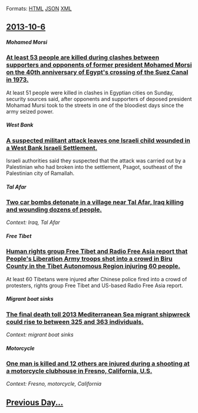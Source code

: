 
Formats: [HTML](2013/10/6/index.html)  [JSON](2013/10/6/index.json)  [XML](2013/10/6/index.xml)  

## [2013-10-6](/news/2013/10/6/index.md)

##### Mohamed Morsi
### [At least 53 people are killed during clashes between supporters and opponents of former president Mohamed Morsi on the 40th anniversary of Egypt's crossing of the Suez Canal in 1973. ](/news/2013/10/6/at-least-53-people-are-killed-during-clashes-between-supporters-and-opponents-of-former-president-mohamed-morsi-on-the-40th-anniversary-of-e.md)
At least 51 people were killed in clashes in Egyptian cities on Sunday, security sources said, after opponents and supporters of deposed president Mohamad Mursi took to the streets in one of the bloodiest days since the army seized power.

##### West Bank
### [A suspected militant attack leaves one Israeli child wounded in a West Bank Israeli Settlement. ](/news/2013/10/6/a-suspected-militant-attack-leaves-one-israeli-child-wounded-in-a-west-bank-israeli-settlement.md)
Israeli authorities said they suspected that the attack was carried out by a Palestinian who had broken into the settlement, Psagot, southeast of the Palestinian city of Ramallah.

##### Tal Afar
### [Two car bombs detonate in a village near Tal Afar, Iraq killing and wounding dozens of people. ](/news/2013/10/6/two-car-bombs-detonate-in-a-village-near-tal-afar-iraq-killing-and-wounding-dozens-of-people.md)
_Context: Iraq, Tal Afar_

##### Free Tibet
### [Human rights group Free Tibet and Radio Free Asia report that People's Liberation Army troops shot into a crowd in Biru County in the Tibet Autonomous Region injuring 60 people. ](/news/2013/10/6/human-rights-group-free-tibet-and-radio-free-asia-report-that-people-s-liberation-army-troops-shot-into-a-crowd-in-biru-county-in-the-tibet.md)
At least 60 Tibetans were injured after Chinese police fired into a crowd of protesters, rights group Free Tibet and US-based Radio Free Asia report.

##### Migrant boat sinks
### [The final death toll 2013 Mediterranean Sea migrant shipwreck could rise to between 325 and 363 individuals. ](/news/2013/10/6/the-final-death-toll-2013-mediterranean-sea-migrant-shipwreck-could-rise-to-between-325-and-363-individuals.md)
_Context: migrant boat sinks_

##### Motorcycle
### [One man is killed and 12 others are injured during a shooting at a motorcycle clubhouse in Fresno, California, U.S. ](/news/2013/10/6/one-man-is-killed-and-12-others-are-injured-during-a-shooting-at-a-motorcycle-clubhouse-in-fresno-california-u-s.md)
_Context: Fresno, motorcycle, California_

## [Previous Day...](/news/2013/10/5/index.md)

